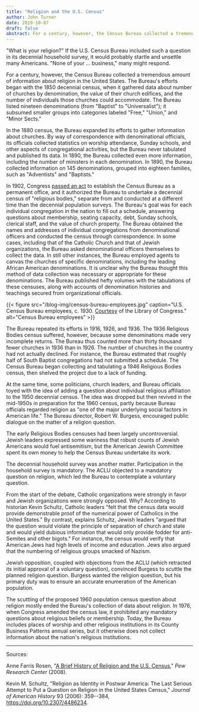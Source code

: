 ```yaml
---
title: "Religion and the U.S. Census"
author: John Turner
date: 2019-10-07
draft: false
abstract: For a century, however, the Census Bureau collected a tremendous amount of information about religion in the United States. The Bureau's efforts began with the 1850 decennial census, when it gathered data about number of churches by denomination, the value of their church edifices, and the number of individuals those churches could accommodate. The Bureau listed nineteen denominations (from "Baptist" to "Universalist"); it subsumed smaller groups into categories labeled "Free," "Union," and "Minor Sects."
---
```


"What is your religion?" If the U.S. Census Bureau included such a question in its decennial household survey, it would probably startle and unsettle many Americans. "None of your ... business," many might respond.

For a century, however, the Census Bureau collected a tremendous amount of information about religion in the United States. The Bureau's efforts began with the 1850 decennial census, when it gathered data about number of churches by denomination, the value of their church edifices, and the number of individuals those churches could accommodate. The Bureau listed nineteen denominations (from "Baptist" to "Universalist"); it subsumed smaller groups into categories labeled "Free," "Union," and "Minor Sects."

In the 1880 census, the Bureau expanded its efforts to gather information about churches. By way of correspondence with denominational officials, its officials collected statistics on worship attendance, Sunday schools, and other aspects of congregational activities, but the Bureau never tabulated and published its data. In 1890, the Bureau collected even more information, including the number of ministers in each denomination. In 1890, the Bureau collected information on 145 denominations, grouped into eighteen families, such as "Adventists" and "Baptists."

In 1902, Congress [passed an act](https://www.loc.gov/law/help/statutes-at-large/57th-congress/session-1/c57s1ch139.pdf) to establish the Census Bureau as a permanent office, and it authorized the Bureau to undertake a decennial census of "religious bodies," separate from and conducted at a different time than the decennial population surveys. The Bureau's goal was for each individual congregation in the nation to fill out a schedule, answering questions about membership, seating capacity, debt, Sunday schools, clerical staff, and the value of church property. The Bureau obtained the names and addresses of individual congregations from denominational officers and conducted the census through correspondence. In some cases, including that of the Catholic Church and that of Jewish organizations, the Bureau asked denominational officers themselves to collect the data. In still other instances, the Bureau employed agents to canvas the churches of specific denominations, including the leading African American denominations. It is unclear why the Bureau thought this method of data collection was necessary or appropriate for these denominations. The Bureau published hefty volumes with the tabulations of these censuses, along with accounts of denomination histories and teachings secured from organizational officials.

{{< figure src="/blog-img/census-bureau-employees.jpg" caption="U.S. Census Bureau employees, c. 1930. [Courtesy](https://www.loc.gov/pictures/item/2004671454/) of the Library of Congress." alt="Census Bureau employees" >}}

The Bureau repeated its efforts in 1916, 1926, and 1936. The 1936 Religious Bodies census suffered, however, because some denominations made very incomplete returns. The Bureau thus counted more than thirty thousand fewer churches in 1936 than in 1926. The number of churches in the country had not actually declined. For instance, the Bureau estimated that roughly half of South Baptist congregations had not submitted a schedule. The Census Bureau began collecting and tabulating a 1946 Religious Bodies census, then shelved the project due to a lack of funding.

At the same time, some politicians, church leaders, and Bureau officials toyed with the idea of adding a question about individual religious affiliation to the 1950 decennial census. The idea was dropped but then revived in the mid-1950s in preparation for the 1960 census, partly because Bureau officials regarded religion as "one of the major underlying social factors in American life." The Bureau director, Robert W. Burgess, encouraged public dialogue on the matter of a religion question.

The early Religious Bodies censuses had been largely uncontroversial. Jewish leaders expressed some wariness that robust counts of Jewish Americans would fuel antisemitism, but the American Jewish Committee spent its own money to help the Census Bureau undertake its work.

The decennial household survey was another matter. Participation in the household survey is mandatory. The ACLU objected to a mandatory question on religion, which led the Bureau to contemplate a voluntary question.

From the start of the debate, Catholic organizations were strongly in favor and Jewish organizations were strongly opposed. Why? According to historian Kevin Schultz, Catholic leaders "felt that the census data would provide demonstrable proof of the numerical power of Catholics in the United States." By contrast, explains Schultz, Jewish leaders "argued that the question would violate the principle of separation of church and state and would yield dubious information that would only provide fodder for anti-Semites and other bigots." For instance, the census would verify that American Jews had high levels of income and education. Jews also argued that the numbering of religious groups smacked of Nazism.

Jewish opposition, coupled with objections from the ACLU (which retracted its initial approval of a voluntary question), convinced Burgess to scuttle the planned religion question. Burgess wanted the religion question, but his primary duty was to ensure an accurate enumeration of the American population.

The scuttling of the proposed 1960 population census question about religion mostly ended the Bureau's collection of data about religion. In 1976, when Congress amended the census law, it prohibited any mandatory questions about religious beliefs or membership. Today, the Bureau includes places of worship and other religious institutions in its County Business Patterns annual series, but it otherwise does not collect information about the nation's religious institutions.

------------

Sources:

Anne Farris Rosen, "[A Brief History of Religion and the U.S.
Census](https://www.pewforum.org/2010/01/26/a-brief-history-of-religion-and-the-u-s-census/),"
*Pew Research Center* (2008).

Kevin M. Schultz, "Religion as Identity in Postwar America: The Last
Serious Attempt to Put a Question on Religion in the United States
Census," *Journal of American History* 93 (2006): 359--384, <https://doi.org/10.2307/4486234>.
